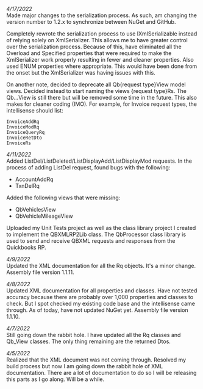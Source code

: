 <i>4/17/2022</i><br />
Made major changes to the serialization process.  As such, am changing the version number to 1.2.x to synchronize between NuGet and GitHub.

Completely rewrote the serialization process to use IXmlSerializable instead of relying solely on XmlSerializer.  This allows me to have greater control over the serialization process.  Because of this, have eliminated all the Overload and Specified properties that were required to make the XmlSerializer work properly resulting in fewer and cleaner properties.  Also used ENUM properties where appropriate.  This would have been done from the onset but the XmlSerializer was having issues with this.

On another note, decided to deprecate all Qb{request type}View model views.  Decided instead to start naming the views {request type}Rs.  The Qb...View is still there but will be removed some time in the future.  This also makes for cleaner coding (IMO).  For example, for Invoice request types, the intellisense should list:
```
InvoiceAddRq
InvoiceModRq
InvoiceQueryRq
InvoiceRetDto
InvoiceRs
```

<i>4/11/2022</i><br />
Added ListDel/ListDeleted/ListDisplayAdd/ListDisplayMod requests.
In the process of adding ListDel request, found bugs with the following:
<ul><li>AccountAddRq</li><li>TxnDelRq</li></ul>
Added the following views that were missing:
<ul><li>QbVehiclesView</li><li>QbVehicleMileageView</li></ul>

Uploaded my Unit Tests project as well as the class library project I created to implement the QBXMLRP2Lib class.  The QbProcessor class library is used to send and receive QBXML requests and responses from the Quickbooks RP.

<i>4/9/2022</i><br />
Updated the XML documentation for all the Rq objects.  It's a minor change.  Assembly file version 1.1.11.

<i>4/8/2022</i><br />
Updated XML documentation for all properties and classes.  Have not tested accuracy because there are probably over 1,000 properties and classes to check.  But I spot checked my existing code base and the intellisense came through.  As of today, have not updated NuGet yet.  Assembly file version 1.1.10.

<i>4/7/2022</i><br />
Still going down the rabbit hole.  I have updated all the Rq classes and Qb_View classes.  The only thing remaining are the returned Dtos.  

<i>4/5/2022</i><br />
Realized that the XML document was not coming through.  Resolved my build process but now I am going down the rabbit hole of XML documentation.  There are a lot of documentation to do so I will be releasing this parts as I go along.  Will be a while.
